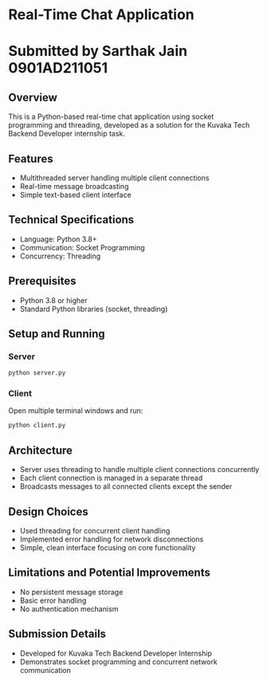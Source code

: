 # Real-Time Chat Application

# Submitted by Sarthak Jain 0901AD211051

## Overview
This is a Python-based real-time chat application using socket programming and threading, developed as a solution for the Kuvaka Tech Backend Developer internship task.

## Features
- Multithreaded server handling multiple client connections
- Real-time message broadcasting
- Simple text-based client interface

## Technical Specifications
- Language: Python 3.8+
- Communication: Socket Programming
- Concurrency: Threading

## Prerequisites
- Python 3.8 or higher
- Standard Python libraries (socket, threading)

## Setup and Running

### Server
```bash
python server.py
```

### Client
Open multiple terminal windows and run:
```bash
python client.py
```

## Architecture
- Server uses threading to handle multiple client connections concurrently
- Each client connection is managed in a separate thread
- Broadcasts messages to all connected clients except the sender

## Design Choices
- Used threading for concurrent client handling
- Implemented error handling for network disconnections
- Simple, clean interface focusing on core functionality

## Limitations and Potential Improvements
- No persistent message storage
- Basic error handling
- No authentication mechanism

## Submission Details
- Developed for Kuvaka Tech Backend Developer Internship
- Demonstrates socket programming and concurrent network communication

